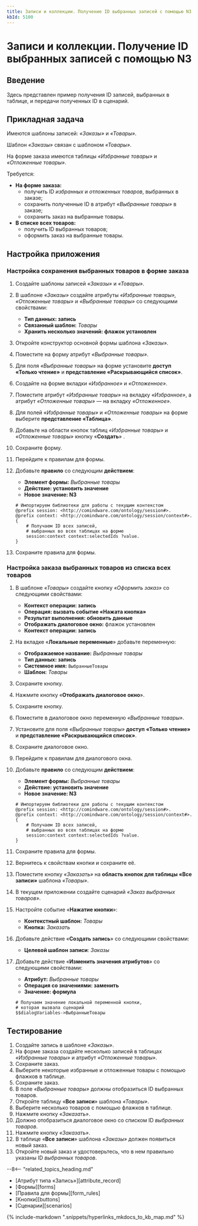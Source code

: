 ```yaml
---
title: Записи и коллекции. Получение ID выбранных записей с помощью N3
kbId: 5100
---
```


# Записи и коллекции. Получение ID выбранных записей с помощью N3

## Введение

Здесь представлен пример получения ID записей, выбранных в таблице, и передачи полученных ID в сценарий.

## Прикладная задача

Имеются шаблоны записей: *«Заказы»* и *«Товары»*.

Шаблон *«Заказы»* связан с шаблоном *«Товары»*.

На форме заказа имеются таблицы *«Избранные товары»* и *«Отложенные товары»*.

Требуется:

- **На форме заказа:**
  - получить ID *избранных* и *отложенных товаров*, выбранных в заказе;
  - сохранить полученные ID в атрибут *«Выбранные товары»* в заказе;
  - сохранить заказ на выбранные товары.
- **В списке всех товаров:**
  - получить ID выбранных товаров;
  - оформить заказ на выбранные товары.

## Настройка приложения

### Настройка сохранения выбранных товаров в форме заказа

1. Создайте шаблоны записей *«Заказы»* и *«Товары»*.
2. В шаблоне *«Заказы»* создайте атрибуты *«Избранные товары»,* *«Отложенные товары»* и *«Выбранные товары»* со следующими свойствами:

   - **Тип данных: запись**
   - **Связанный шаблон:** *Товары*
   - **Хранить несколько значений: флажок установлен**
3. Откройте конструктор основной формы шаблона *«Заказы»*.
4. Поместите на форму атрибут *«Выбранные товары»*.
5. Для поля *«Выбранные товары»* на форме установите **доступ** **«Только чтение»** и **представление «Раскрывающийся список»**.
6. Создайте на форме вкладки *«Избранное»* и *«Отложенное»*.
7. Поместите атрибут *«Избранные товары»* на вкладку *«Избранное»*, а атрибут *«Отложенные товары»* — на вкладку *«Отложенное»*.
8. Для полей *«Избранные товары»* и *«Отложенные товары»* на форме выберите **представление «Таблица»**.
9. Добавьте на области кнопок таблиц *«Избранные товары»* и *«Отложенные товары»* кнопку «**Создать**» *‌*.
10. Сохраните форму.
11. Перейдите к правилам для формы.
12. Добавьте **правило** со следующим **действием**:

    - **Элемент формы:** *Выбранные товары*
    - **Действие: установить значение**
    - **Новое значение: N3**

    ```
    # Импортируем библиотеки для работы с текущим контекстом
    @prefix session: <http://comindware.com/ontology/session#>.
    @prefix context: <http://comindware.com/ontology/session/context#>.
    {
        # Получаем ID всех записей,
        # выбранных во всех таблицах на форме
        session:context context:selectedIds ?value.
    }

    ```
13. Сохраните правила для формы.

### Настройка заказа выбранных товаров из списка всех товаров

1. В шаблоне *«Товары»* создайте кнопку *«Оформить заказ»* со следующими свойствами:

   - **Контекст операции: запись**
   - **Операция: вызвать событие «Нажата кнопка»**
   - **Результат выполнения: обновить данные**
   - **Отображать диалоговое окно:** флажок установлен
   - **Контекст операции: запись**
2. На вкладке «**Локальные переменные**» добавьте переменную:

   - **Отображаемое название:** *Выбранные товары*
   - **Тип данных: запись**
   - **Системное имя:** `ВыбранныеТовары`
   - **Шаблон:** *Товары*
3. Сохраните кнопку.
4. Нажмите кнопку «**Отображать диалоговое окно**».
5. Сохраните кнопку.
6. Поместите в диалоговое окно переменную *«Выбранные товары»*.
7. Установите для поля *«Выбранные товары»* **доступ** **«Только чтение»** и **представление «Раскрывающийся список»**.
8. Сохраните диалоговое окно.
9. Перейдите к правилам для диалогового окна.
10. Добавьте **правило** со следующим **действием**:

    - **Элемент формы:** *Выбранные товары*
    - **Действие: установить значение**
    - **Новое значение: N3**

    ```
    # Импортируем библиотеки для работы с текущим контекстом
    @prefix session: <http://comindware.com/ontology/session#>.
    @prefix context: <http://comindware.com/ontology/session/context#>.
    {
        # Получаем ID всех записей,
        # выбранных во всех таблицах на форме
        session:context context:selectedIds ?value.
    }

    ```
11. Сохраните правила для формы.
12. Вернитесь к свойствам кнопки и сохраните её.
13. Поместите кнопку *«Заказать»* на **область кнопок для таблицы «Все записи»** шаблона *«Товары»*.
14. В текущем приложении создайте сценарий *«Заказ выбранных товаров»*.
15. Настройте событие «**Нажатие кнопки**»:

    - **Контекстный шаблон:** *Товары*
    - **Кнопка:** *Заказать*
16. Добавьте действие «**Создать запись**» со следующими свойствами:

    - **Целевой шаблон записи**: *Заказы*
17. Добавьте действие «**Изменить значения атрибутов**» со следующими свойствами:

    - **Атрибут:** *Выбранные товары*
    - **Операция со значениями: заменить**
    - **Значение: формула**

    ```
    # Получаем значение локальной переменной кнопки,
    # которая вызвала сценарий
    $$dialogVariables->ВыбранныеТовары

    ```

## Тестирование

1. Создайте запись в шаблоне *«Заказы»*.
2. На форме заказа создайте несколько записей в таблицах *«Избранные товары»* и атрибут *«Отложенные товары»*.
3. Сохраните заказ.
4. Выберите некоторые избранные и отложенные товары с помощью флажков в таблице.
5. Сохраните заказ.
6. В поле *«Выбранные товары»* должны отобразиться ID выбранных товаров.
7. Откройте таблицу «**Все записи**» шаблона *«Товары»*.
8. Выберите несколько товаров с помощью флажков в таблице.
9. Нажмите кнопку *«Заказать»*.
10. Должно отобразиться диалоговое окно со списком ID *выбранных товаров*.
11. Нажмите кнопку *«Заказать»*.
12. В таблице «**Все записи**» шаблона *«Заказы»* должен появиться новый заказ.
13. Откройте новый заказ и удостоверьтесь, что в нем правильно указаны ID *выбранных товаров*.

--8<-- "related_topics_heading.md"

- [Атрибут типа «Запись»][attribute_record]
- [Формы][forms]
- [Правила для формы][form_rules]
- [Кнопки][buttons]
- [Сценарии][scenarios]

{% include-markdown ".snippets/hyperlinks_mkdocs_to_kb_map.md" %}
